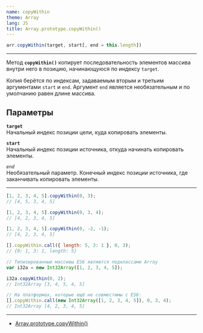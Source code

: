 ```yaml
---
name: copyWithin
theme: Array
lang: JS
title: Array.prototype.copyWithin()
---
```


```js
arr.copyWithin(target, start[, end = this.length])
```

---

Метод **`copyWithin()`** копирует последовательность элементов массива внутри него в позицию, начинающуюся по индексу `target`.

Копия берётся по индексам, задаваемым вторым и третьим аргументами `start` и `end`. Аргумент `end` является необязательным и по умолчанию равен длине массива.

## Параметры

**`target`**<br />
Начальный индекс позиции цели, куда копировать элементы.

**`start`**<br />
Начальный индекс позиции источника, откуда начинать копировать элементы.

_`end`_<br />
Необязательный параметр. Конечный индекс позиции источника, где заканчивать копировать элементы.

---

```js
[1, 2, 3, 4, 5].copyWithin(0, 3);
// [4, 5, 3, 4, 5]

[1, 2, 3, 4, 5].copyWithin(0, 3, 4);
// [4, 2, 3, 4, 5]

[1, 2, 3, 4, 5].copyWithin(0, -2, -1);
// [4, 2, 3, 4, 5]

[].copyWithin.call({ length: 5, 3: 1 }, 0, 3);
// {0: 1, 3: 1, length: 5}

// Типизированные массивы ES6 являются подклассами Array
var i32a = new Int32Array([1, 2, 3, 4, 5]);

i32a.copyWithin(0, 2);
// Int32Array [3, 4, 5, 4, 5]

// На платформах, которые ещё не совместимы с ES6:
[].copyWithin.call(new Int32Array([1, 2, 3, 4, 5]), 0, 3, 4);
// Int32Array [4, 2, 3, 4, 5]
```

---

- [Array.prototype.copyWithin()](https://developer.mozilla.org/ru/docs/Web/JavaScript/Reference/Global_Objects/Array/copyWithin)
